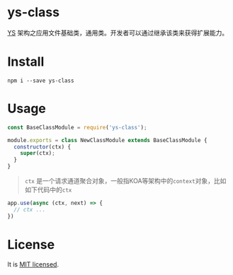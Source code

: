 # ys-class

[YS](https://github.com/yskit/ys-mutify) 架构之应用文件基础类，通用类。开发者可以通过继承该类来获得扩展能力。

# Install

```shell
npm i --save ys-class
```

# Usage

```javascript
const BaseClassModule = require('ys-class');

module.exports = class NewClassModule extends BaseClassModule {
  constructor(ctx) {
    super(ctx);
  }
}
```

> `ctx` 是一个请求通道聚合对象，一般指KOA等架构中的`context`对象，比如如下代码中的`ctx`

```javascript
app.use(async (ctx, next) => {
  // ctx ...
})
```

# License

It is [MIT licensed](https://opensource.org/licenses/MIT).